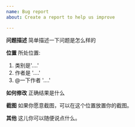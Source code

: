 ```yaml
---
name: Bug report
about: Create a report to help us improve

---
```


**问题描述**
简单描述一下问题是怎么样的

**位置**
所处位置:
1. 类别是'....'
2. 作者是 '....'
3. @一下作者 '....'

**如何修改**
正确结果是什么

**截图**
如果你愿意截图，可以在这个位置放置你的截图。


**其他**
这儿你可以随便说点什么。

